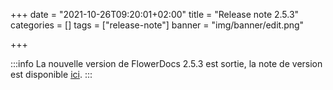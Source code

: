 +++
date = "2021-10-26T09:20:01+02:00"
title = "Release note 2.5.3"
categories = []
tags = ["release-note"]
banner = "img/banner/edit.png"

+++

:::info
La nouvelle version de FlowerDocs 2.5.3 est sortie, la note de version est disponible [ici](broken-link.md).
:::